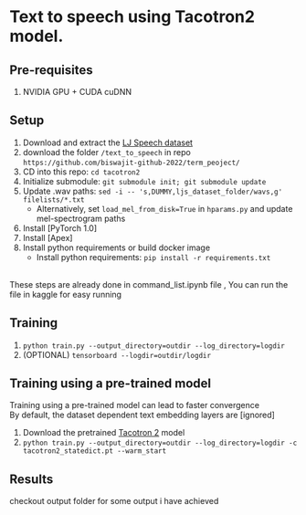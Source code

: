 # Text to speech using Tacotron2 model.

## Pre-requisites
1. NVIDIA GPU + CUDA cuDNN

## Setup
1. Download and extract the [LJ Speech dataset](https://keithito.com/LJ-Speech-Dataset/)
2. download the folder `/text_to_speech` in repo `https://github.com/biswajit-github-2022/term_peoject/`
3. CD into this repo: `cd tacotron2`
4. Initialize submodule: `git submodule init; git submodule update`
5. Update .wav paths: `sed -i -- 's,DUMMY,ljs_dataset_folder/wavs,g' filelists/*.txt`
    - Alternatively, set `load_mel_from_disk=True` in `hparams.py` and update mel-spectrogram paths 
6. Install [PyTorch 1.0]
7. Install [Apex]
8. Install python requirements or build docker image 
    - Install python requirements: `pip install -r requirements.txt`
<br>
These steps are already done in command_list.ipynb file , You can run the file in kaggle for easy running

## Training
1. `python train.py --output_directory=outdir --log_directory=logdir`
2. (OPTIONAL) `tensorboard --logdir=outdir/logdir`

## Training using a pre-trained model
Training using a pre-trained model can lead to faster convergence  
By default, the dataset dependent text embedding layers are [ignored]

1. Download the pretrained [Tacotron 2](https://drive.google.com/drive/folders/19HXXTX8QF4F_K2i-vzyJj7Uwev9h3sPV) model
2. `python train.py --output_directory=outdir --log_directory=logdir -c tacotron2_statedict.pt --warm_start`

## Results
checkout output folder for some output i have achieved
